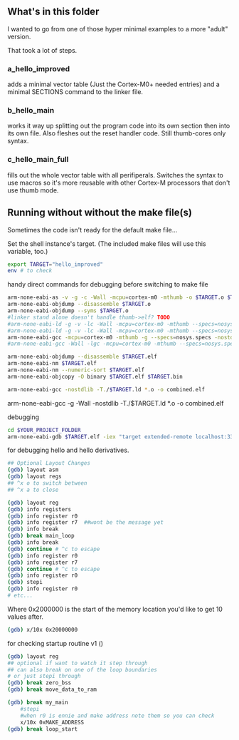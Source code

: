 



## What's in this folder

I wanted to go from one of those hyper minimal examples to a more "adult" version.

That took a lot of steps.

### a_hello_improved 

adds a minimal vector table (Just the Cortex-M0+ needed entries) and a minimal SECTIONS command to the linker file. 

### b_hello_main
 
 works it way up splitting out the program code into its own section then into its own file. Also fleshes out the reset handler code. Still thumb-cores only syntax. 

### c_hello_main_full 

fills out the whole vector table with all perifiperals. Switches the syntax to use macros so it's more reusable with other Cortex-M processors that don't use thumb mode. 


## Running without without the make file(s)

Sometimes the code isn't ready for the default make file...

Set the shell instance's target. (The included make files will use this variable, too.) 

```zsh
export TARGET="hello_improved"
env # to check
```

handy direct commands for debugging before switching to make file

```zsh
arm-none-eabi-as -v -g -c -Wall -mcpu=cortex-m0 -mthumb -o $TARGET.o $TARGET.s
arm-none-eabi-objdump --disassemble $TARGET.o
arm-none-eabi-objdump --syms $TARGET.o
#linker stand alone doesn't handle thumb->elf? TODO
#arm-none-eabi-ld -g -v -lc -Wall -mcpu=cortex-m0 -mthumb --specs=nosys.specs -nostdlib -lgcc -T./$TARGET.ld -o $TARGET.elf $TARGET.o
#arm-none-eabi-ld -g -v -lc -Wall -mcpu=cortex-m0 -mthumb --specs=nosys.specs -nostdlib -lgcc -T./$TARGET.ld -o $TARGET.elf $TARGET.o
arm-none-eabi-gcc -mcpu=cortex-m0 -mthumb -g --specs=nosys.specs -nostdlib -lgcc -T./$TARGET.ld -o $TARGET.elf $TARGET.o
#arm-none-eabi-gcc -Wall -lgc -mcpu=cortex-m0 -mthumb --specs=nosys.specs -nostdlib  $TARGET.o -T./$TARGET.ld -o $TARGET.elf

arm-none-eabi-objdump --disassemble $TARGET.elf
arm-none-eabi-nm $TARGET.elf
arm-none-eabi-nm --numeric-sort $TARGET.elf
arm-none-eabi-objcopy -O binary $TARGET.elf $TARGET.bin

arm-none-eabi-gcc -nostdlib -T./$TARGET.ld *.o -o combined.elf

```

arm-none-eabi-gcc -g -Wall -nostdlib -T./$TARGET.ld *.o -o combined.elf

debugging

```bash
cd $YOUR_PROJECT_FOLDER
arm-none-eabi-gdb $TARGET.elf -iex "target extended-remote localhost:3333"
```

for debugging hello and hello derivatives. 

```zsh
## Optional Layout Changes
(gdb) layout asm
(gdb) layout regs  
## ^x o to switch between
## ^x a to close

(gdb) layout reg
(gdb) info registers
(gdb) info register r0
(gdb) info register r7  ##wont be the message yet
(gdb) info break
(gdb) break main_loop
(gdb) info break
(gdb) continue # ^c to escape
(gdb) info register r0
(gdb) info register r7
(gdb) continue # ^c to escape
(gdb) info register r0
(gdb) stepi
(gdb) info register r0
# etc...
```

Where 0x2000000 is the start of the memory location you'd like to get 10 values after.
```zsh
(gdb) x/10x 0x20000000
```

for checking startup routine v1 ()

```zsh
(gdb) layout reg
## optional if want to watch it step through
## can also break on one of the loop boundaries
# or just stepi through
(gdb) break zero_bss
(gdb) break move_data_to_ram

(gdb) break my_main
    #stepi
    #when r0 is ennie and make address note them so you can check
    x/10x 0xMAKE_ADDRESS
(gdb) break loop_start
```